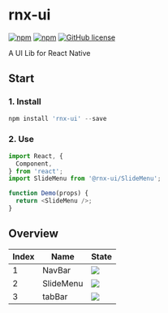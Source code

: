 # rnx-ui

[![npm](https://img.shields.io/npm/v/rnx-ui.svg?maxAge=2592000)](https://www.npmjs.com/package/rnx-ui)
[![npm](https://img.shields.io/npm/dt/rnx-ui.svg?maxAge=2592000)](https://www.npmjs.com/package/rnx-ui)
[![GitHub license](https://img.shields.io/badge/license-MIT-blue.svg)](https://raw.githubusercontent.com/dragonwong/rnx-ui/master/LICENSE)

A UI Lib for React Native

## Start

### 1. Install

```js
npm install 'rnx-ui' --save
```

### 2. Use

```js
import React, {
  Component,
} from 'react';
import SlideMenu from '@rnx-ui/SlideMenu';

function Demo(props) {
  return <SlideMenu />;
}
```

## Overview

Index | Name       | State
----- | ---------- | ---
1     | NavBar     | ![](https://img.shields.io/badge/state-done-blue.svg)
2     | SlideMenu  | ![](https://img.shields.io/badge/state-developing-brightgreen.svg)
3     | tabBar     | ![](https://img.shields.io/badge/state-designing-orange.svg)
